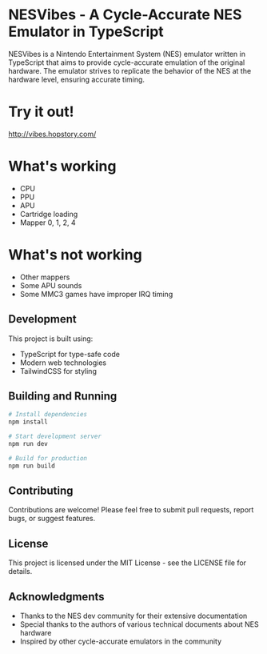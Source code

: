 # NESVibes - A Cycle-Accurate NES Emulator in TypeScript

NESVibes is a Nintendo Entertainment System (NES) emulator written in TypeScript that aims to provide cycle-accurate emulation of the original hardware. The emulator strives to replicate the behavior of the NES at the hardware level, ensuring accurate timing.

# Try it out!

http://vibes.hopstory.com/

# What's working

- CPU
- PPU 
- APU
- Cartridge loading
- Mapper 0, 1, 2, 4

# What's not working

- Other mappers
- Some APU sounds
- Some MMC3 games have improper IRQ timing

## Development

This project is built using:

- TypeScript for type-safe code
- Modern web technologies
- TailwindCSS for styling

## Building and Running

```bash
# Install dependencies
npm install

# Start development server
npm run dev

# Build for production
npm run build
```

## Contributing

Contributions are welcome! Please feel free to submit pull requests, report bugs, or suggest features.

## License

This project is licensed under the MIT License - see the LICENSE file for details.

## Acknowledgments

- Thanks to the NES dev community for their extensive documentation
- Special thanks to the authors of various technical documents about NES hardware
- Inspired by other cycle-accurate emulators in the community